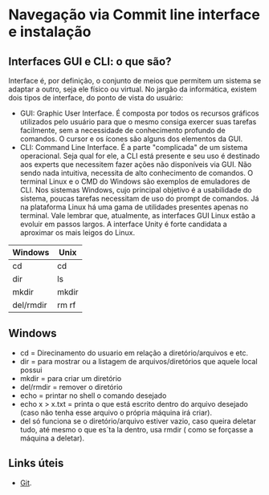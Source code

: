 # Navegação via Commit line interface e instalação

## Interfaces GUI e CLI: o que são?

Interface é, por definição, o conjunto de meios que permitem um sistema se adaptar a outro, seja ele físico ou virtual. No jargão da informática, existem dois tipos de interface, do ponto de vista do usuário:

- GUI: Graphic User Interface. É composta por todos os recursos gráficos utilizados pelo usuário para que o mesmo consiga exercer suas tarefas facilmente, sem a necessidade de conhecimento profundo de comandos. O cursor e os ícones são alguns dos elementos da GUI.
- CLI: Command Line Interface. É a parte "complicada" de um sistema operacional. Seja qual for ele, a CLI está presente e seu uso é destinado aos experts que necessitem fazer ações não disponíveis via GUI. Não sendo nada intuitiva, necessita de alto conhecimento de comandos. O terminal Linux e o CMD do Windows são exemplos de emuladores de CLI.
Nos sistemas Windows, cujo principal objetivo é a usabilidade do sistema, poucas tarefas necessitam de uso do prompt de comandos. Já na plataforma Linux há uma gama de utilidades presentes apenas no terminal. Vale lembrar que, atualmente, as interfaces GUI Linux estão a evoluir em passos largos. A interface Unity é forte candidata  a aproximar os mais leigos do Linux.


|Windows| Unix |
|--------------------|------------------------------------|
|cd | cd | 
|dir| ls | 
|mkdir | mkdir | 
|del/rmdir |rm rf| 


## Windows
* cd = Direcinamento do usuario em relação a diretório/arquivos e etc.
* dir = para mostrar ou a listagem de arquivos/diretórios que aquele local possui
* mkdir = para criar um diretório
* del/rmdir = remover o diretório
* echo = printar no shell o comando desejado
* echo x > x.txt = printa o que está escrito dentro do arquivo desejado (caso não tenha esse arquivo o própria máquina irá criar).
* del só funciona se o diretório/arquivo estiver vazio, caso queira deletar tudo, até mesmo o que es´ta la dentro, usa rmdir ( como se forçasse a máquina a deletar).

## Links úteis

* [Git](https://git-scm.com/). 